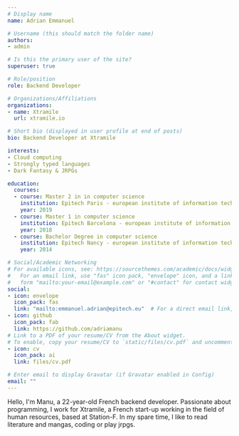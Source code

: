 ```yaml
---
# Display name
name: Adrian Emmanuel

# Username (this should match the folder name)
authors:
- admin

# Is this the primary user of the site?
superuser: true

# Role/position
role: Backend Developer

# Organizations/Affiliations
organizations:
- name: Xtramile
  url: xtramile.io

# Short bio (displayed in user profile at end of posts)
bio: Backend Developer at Xtramile

interests:
- Cloud computing
- Strongly typed languages 
- Dark Fantasy & JRPGs

education:
  courses:
  - course: Master 2 in in computer science
    institution: Epitech Paris - european institute of information technology
    year: 2019
  - course: Master 1 in computer science
    institution: Epitech Barcelona - european institute of information technology
    year: 2018
  - course: Bachelor Degree in computer science
    institution: Epitech Nancy - european institute of information technology
    year: 2014

# Social/Academic Networking
# For available icons, see: https://sourcethemes.com/academic/docs/widgets/#icons
#   For an email link, use "fas" icon pack, "envelope" icon, and a link in the
#   form "mailto:your-email@example.com" or "#contact" for contact widget.
social:
- icon: envelope
  icon_pack: fas
  link: "mailto:emmanuel.adrian@epitech.eu"  # For a direct email link, use "mailto:test@example.org".
- icon: github
  icon_pack: fab
  link: https://github.com/adriamanu
# Link to a PDF of your resume/CV from the About widget.
# To enable, copy your resume/CV to `static/files/cv.pdf` and uncomment the lines below.  
- icon: cv
  icon_pack: ai
  link: files/cv.pdf

# Enter email to display Gravatar (if Gravatar enabled in Config)
email: ""
---
```


Hello, I'm Manu, a 22-year-old French backend developer.
Passionate about programming, I work for Xtramile, a French start-up working in the field of human resources, based at Station-F.
In my spare time, I like to read literature and mangas, coding or play jrpgs.